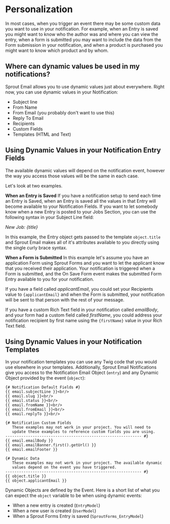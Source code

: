 # Personalization

In most cases, when you trigger an event there may be some custom data you want to use in your notification.  For example, when an Entry is saved you might want to know who the author was and where you can view the entry, when a form is submitted you may want to include the data from the Form submission in your notification, and when a product is purchased you might want to know which product and by whom.

## Where can dynamic values be used in my notifications?

Sprout Email allows you to use dynamic values just about everywhere. Right now, you can use dynamic values in your Notification:

- Subject line
- From Name
- From Email (you probably don't want to use this)
- Reply To Email
- Recipients
- Custom Fields
- Templates (HTML and Text)

## Using Dynamic Values in your Notification Entry Fields

The available dynamic values will depend on the notification event, however the way you access those values will be the same in each case.  

Let's look at two examples.

**When an Entry is Saved**
If you have a notification setup to send each time an Entry is Saved, when an Entry is saved all the values in that Entry will become available to your Notification Fields.  If you want to let somebody know when a new Entry is posted to your Jobs Section, you can use the following syntax in your Subject Line field:

_New Job: {title}_

In this example, the Entry object gets passed to the template `object.title` and Sprout Email makes all of it's attributes available to you directly using the single curly brace syntax.

**When a Form is Submitted**
In this example let's assume you have an application Form using Sprout Forms and you want to let the applicant know that you received their application.  Your notification is triggered when a Form is submitted, and the On Save Form event makes the submitted Form Entry available to you for your notification.

If you have a field called _applicantEmail_, you could set your Recipients value to `{applicantEmail}` and when the Form is submitted, your notification will be sent to that person with the rest of your message.

If you have a custom Rich Text field in your notification called _emailBody_, and your form had a custom field called _firstName_, you could address your notification recipient by first name using the `{firstName}` value in your Rich Text field.

## Using Dynamic Values in your Notification Templates

In your notification templates you can use any Twig code that you would use elsewhere in your templates. Additionally, Sprout Email Notifications give you access to the Notification Email Object (`entry`) and any Dynamic Object provided by the event (`object`):

``` twig
{# Notification Default Fields #}
{{ email.subjectLine }}<br/>
{{ email.slug }}<br/>
{{ email.status }}<br/>
{{ email.fromName }}<br/>
{{ email.fromEmail }}<br/>
{{ email.replyTo }}<br/>

{# Notification Custom Fields 
   These examples may not work in your project. You will need to
   update these examples to reference custom fields you are using.
------------------------------------------------------------ #}
{{ email.emailBody }}
{{ email.emailBanner.first().getUrl() }}
{{ email.emailFooter }}

{# Dynamic Data
   These examples may not work in your project. The available dynamic
   values depend on the event you have triggered.
------------------------------------------------------------ #}
{{ object.title }}
{{ object.applicantEmail }}
```

Dynamic Objects are defined by the Event.  Here is a short list of what you can expect the `object` variable to be when using dynamic events:

- When a new entry is created (`EntryModel`)
- When a new user is created (`UserModel`)
- When a Sprout Forms Entry is saved (`SproutForms_EntryModel`)